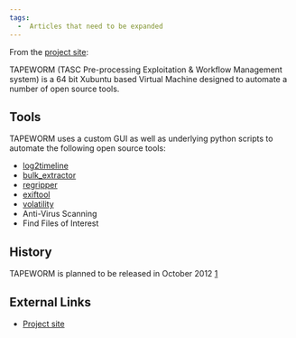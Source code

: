 ```yaml
---
tags:
  -  Articles that need to be expanded 
---
```

From the [project site](http://feedthetapeworm.com/):

TAPEWORM (TASC Pre-processing Exploitation & Workflow Management system)
is a 64 bit Xubuntu based Virtual Machine designed to automate a number
of open source tools.

## Tools

TAPEWORM uses a custom GUI as well as underlying python scripts to
automate the following open source tools:

- [log2timeline](log2timeline.md)
- [bulk_extractor](bulk_extractor.md)
- [regripper](regripper.md)
- [exiftool](exiftool.md)
- [volatility](volatility.md)
- Anti-Virus Scanning
- Find Files of Interest

## History

TAPEWORM is planned to be released in October 2012
[1](http://tech.groups.yahoo.com/group/win4n6/message/7406)

## External Links

- [Project site](http://feedthetapeworm.com/)